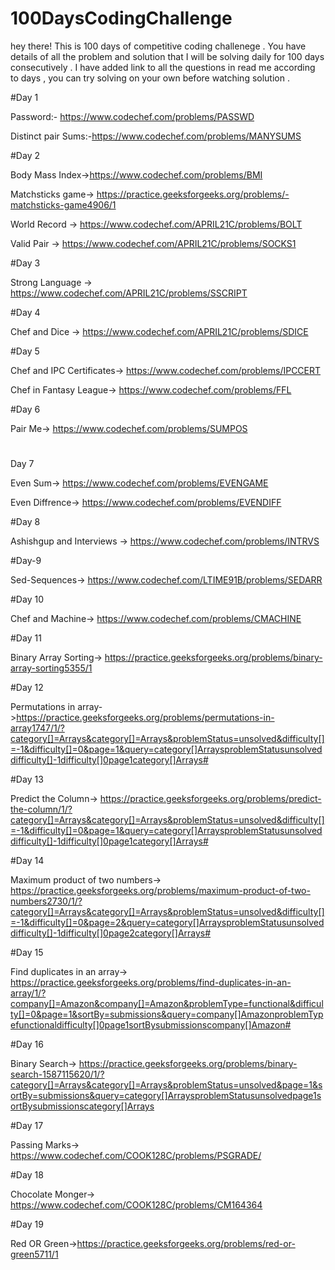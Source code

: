 # 100DaysCodingChallenge
hey there!
This is 100 days of competitive coding challenege . You have details of all the problem and solution that I will be solving daily for 100 days consecutively . I have added link to all the questions in read me according to days , you can try solving on your own before watching solution .


#Day 1

Password:- https://www.codechef.com/problems/PASSWD


Distinct pair Sums:-https://www.codechef.com/problems/MANYSUMS



#Day 2

Body Mass Index->https://www.codechef.com/problems/BMI


Matchsticks game-> https://practice.geeksforgeeks.org/problems/-matchsticks-game4906/1


World Record -> https://www.codechef.com/APRIL21C/problems/BOLT


Valid Pair -> https://www.codechef.com/APRIL21C/problems/SOCKS1



#Day 3

Strong Language -> https://www.codechef.com/APRIL21C/problems/SSCRIPT



#Day 4

Chef and Dice -> https://www.codechef.com/APRIL21C/problems/SDICE


#Day 5

Chef and IPC Certificates-> https://www.codechef.com/problems/IPCCERT

Chef in Fantasy League-> https://www.codechef.com/problems/FFL



#Day 6

Pair Me-> https://www.codechef.com/problems/SUMPOS


#
Day 7

Even Sum-> https://www.codechef.com/problems/EVENGAME

Even Diffrence-> https://www.codechef.com/problems/EVENDIFF


#Day 8

Ashishgup and Interviews -> https://www.codechef.com/problems/INTRVS

#Day-9

Sed-Sequences-> https://www.codechef.com/LTIME91B/problems/SEDARR


#Day 10


Chef and Machine-> https://www.codechef.com/problems/CMACHINE


#Day 11


Binary Array Sorting-> https://practice.geeksforgeeks.org/problems/binary-array-sorting5355/1


#Day 12

Permutations in array->https://practice.geeksforgeeks.org/problems/permutations-in-array1747/1/?category[]=Arrays&category[]=Arrays&problemStatus=unsolved&difficulty[]=-1&difficulty[]=0&page=1&query=category[]ArraysproblemStatusunsolveddifficulty[]-1difficulty[]0page1category[]Arrays#


#Day 13

Predict the Column-> https://practice.geeksforgeeks.org/problems/predict-the-column/1/?category[]=Arrays&category[]=Arrays&problemStatus=unsolved&difficulty[]=-1&difficulty[]=0&page=1&query=category[]ArraysproblemStatusunsolveddifficulty[]-1difficulty[]0page1category[]Arrays#

#Day 14

Maximum product of two numbers-> https://practice.geeksforgeeks.org/problems/maximum-product-of-two-numbers2730/1/?category[]=Arrays&category[]=Arrays&problemStatus=unsolved&difficulty[]=-1&difficulty[]=0&page=2&query=category[]ArraysproblemStatusunsolveddifficulty[]-1difficulty[]0page2category[]Arrays#

#Day 15

Find duplicates in an array-> https://practice.geeksforgeeks.org/problems/find-duplicates-in-an-array/1/?company[]=Amazon&company[]=Amazon&problemType=functional&difficulty[]=0&page=1&sortBy=submissions&query=company[]AmazonproblemTypefunctionaldifficulty[]0page1sortBysubmissionscompany[]Amazon#

#Day 16

Binary Search-> https://practice.geeksforgeeks.org/problems/binary-search-1587115620/1/?category[]=Arrays&category[]=Arrays&problemStatus=unsolved&page=1&sortBy=submissions&query=category[]ArraysproblemStatusunsolvedpage1sortBysubmissionscategory[]Arrays

#Day 17

Passing Marks-> https://www.codechef.com/COOK128C/problems/PSGRADE/
 

#Day 18

Chocolate Monger-> https://www.codechef.com/COOK128C/problems/CM164364

#Day 19

Red OR Green->https://practice.geeksforgeeks.org/problems/red-or-green5711/1
